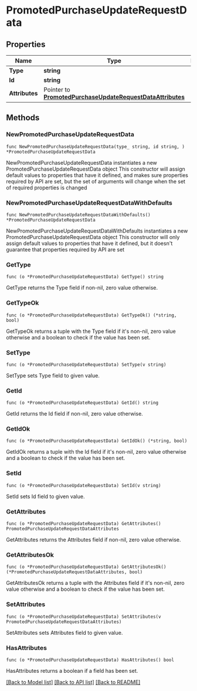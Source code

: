 # PromotedPurchaseUpdateRequestData

## Properties

Name | Type | Description | Notes
------------ | ------------- | ------------- | -------------
**Type** | **string** |  | 
**Id** | **string** |  | 
**Attributes** | Pointer to [**PromotedPurchaseUpdateRequestDataAttributes**](PromotedPurchaseUpdateRequestDataAttributes.md) |  | [optional] 

## Methods

### NewPromotedPurchaseUpdateRequestData

`func NewPromotedPurchaseUpdateRequestData(type_ string, id string, ) *PromotedPurchaseUpdateRequestData`

NewPromotedPurchaseUpdateRequestData instantiates a new PromotedPurchaseUpdateRequestData object
This constructor will assign default values to properties that have it defined,
and makes sure properties required by API are set, but the set of arguments
will change when the set of required properties is changed

### NewPromotedPurchaseUpdateRequestDataWithDefaults

`func NewPromotedPurchaseUpdateRequestDataWithDefaults() *PromotedPurchaseUpdateRequestData`

NewPromotedPurchaseUpdateRequestDataWithDefaults instantiates a new PromotedPurchaseUpdateRequestData object
This constructor will only assign default values to properties that have it defined,
but it doesn't guarantee that properties required by API are set

### GetType

`func (o *PromotedPurchaseUpdateRequestData) GetType() string`

GetType returns the Type field if non-nil, zero value otherwise.

### GetTypeOk

`func (o *PromotedPurchaseUpdateRequestData) GetTypeOk() (*string, bool)`

GetTypeOk returns a tuple with the Type field if it's non-nil, zero value otherwise
and a boolean to check if the value has been set.

### SetType

`func (o *PromotedPurchaseUpdateRequestData) SetType(v string)`

SetType sets Type field to given value.


### GetId

`func (o *PromotedPurchaseUpdateRequestData) GetId() string`

GetId returns the Id field if non-nil, zero value otherwise.

### GetIdOk

`func (o *PromotedPurchaseUpdateRequestData) GetIdOk() (*string, bool)`

GetIdOk returns a tuple with the Id field if it's non-nil, zero value otherwise
and a boolean to check if the value has been set.

### SetId

`func (o *PromotedPurchaseUpdateRequestData) SetId(v string)`

SetId sets Id field to given value.


### GetAttributes

`func (o *PromotedPurchaseUpdateRequestData) GetAttributes() PromotedPurchaseUpdateRequestDataAttributes`

GetAttributes returns the Attributes field if non-nil, zero value otherwise.

### GetAttributesOk

`func (o *PromotedPurchaseUpdateRequestData) GetAttributesOk() (*PromotedPurchaseUpdateRequestDataAttributes, bool)`

GetAttributesOk returns a tuple with the Attributes field if it's non-nil, zero value otherwise
and a boolean to check if the value has been set.

### SetAttributes

`func (o *PromotedPurchaseUpdateRequestData) SetAttributes(v PromotedPurchaseUpdateRequestDataAttributes)`

SetAttributes sets Attributes field to given value.

### HasAttributes

`func (o *PromotedPurchaseUpdateRequestData) HasAttributes() bool`

HasAttributes returns a boolean if a field has been set.


[[Back to Model list]](../README.md#documentation-for-models) [[Back to API list]](../README.md#documentation-for-api-endpoints) [[Back to README]](../README.md)


